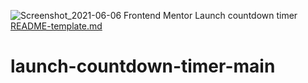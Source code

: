 ![Screenshot_2021-06-06 Frontend Mentor Launch countdown timer](https://user-images.githubusercontent.com/60589175/122141218-6010b780-ce3c-11eb-9c9b-7d999d6ba422.png)
[README-template.md](https://github.com/Emeka212/launch-countdown-timer-main/files/6659488/README-template.md)
# launch-countdown-timer-main
